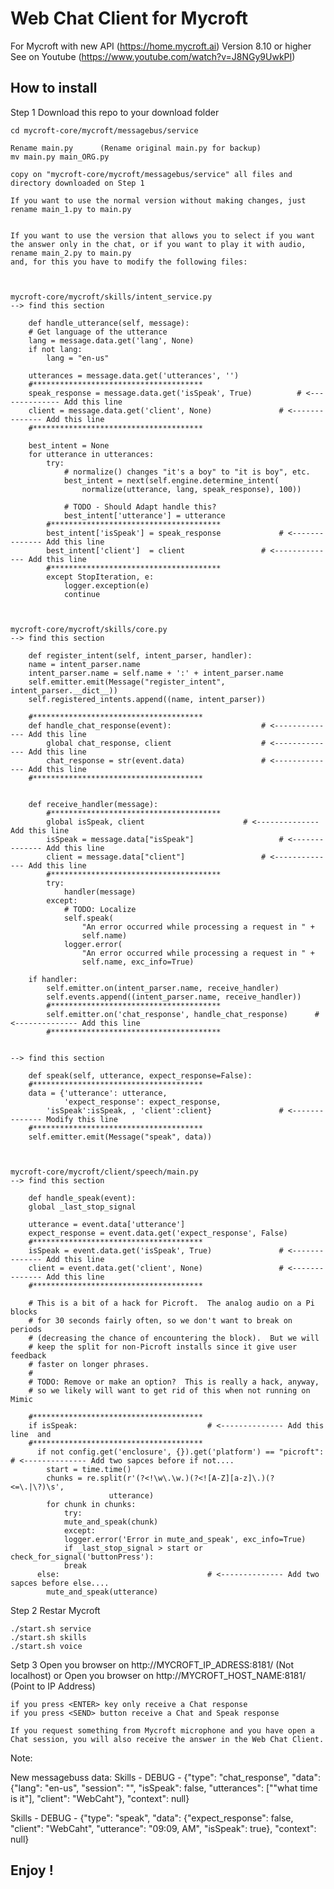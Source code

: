 **Web Chat Client for Mycroft**
===================

For Mycroft with new API (https://home.mycroft.ai) Version 8.10 or higher
See on Youtube (https://www.youtube.com/watch?v=J8NGy9UwkPI)


How to install
-------------
Step 1  Download this repo to your download folder

    cd mycroft-core/mycroft/messagebus/service

    Rename main.py  	(Rename original main.py for backup)
    mv main.py main_ORG.py

    copy on "mycroft-core/mycroft/messagebus/service" all files and directory downloaded on Step 1

    If you want to use the normal version without making changes, just rename main_1.py to main.py


    If you want to use the version that allows you to select if you want the answer only in the chat, or if you want to play it with audio, rename main_2.py to main.py
    and, for this you have to modify the following files:



	mycroft-core/mycroft/skills/intent_service.py
	--> find this section

	    def handle_utterance(self, message):
		# Get language of the utterance
		lang = message.data.get('lang', None)
		if not lang:
		    lang = "en-us"

		utterances = message.data.get('utterances', '')
		#**************************************
		speak_response = message.data.get('isSpeak', True)			# <-------------- Add this line
		client = message.data.get('client', None)				# <-------------- Add this line 
		#**************************************

		best_intent = None
		for utterance in utterances:
		    try:
		        # normalize() changes "it's a boy" to "it is boy", etc.
		        best_intent = next(self.engine.determine_intent(
		            normalize(utterance, lang, speak_response), 100))

		        # TODO - Should Adapt handle this?
		        best_intent['utterance'] = utterance
			#**************************************	
			best_intent['isSpeak'] = speak_response				# <-------------- Add this line 
			best_intent['client']  = client					# <-------------- Add this line 
			#**************************************
		    except StopIteration, e:
		        logger.exception(e)
		        continue



	mycroft-core/mycroft/skills/core.py
	--> find this section

	    def register_intent(self, intent_parser, handler):
		name = intent_parser.name
		intent_parser.name = self.name + ':' + intent_parser.name
		self.emitter.emit(Message("register_intent", intent_parser.__dict__))
		self.registered_intents.append((name, intent_parser))

		#**************************************
		def handle_chat_response(event):					# <-------------- Add this line 
		    global chat_response, client					# <-------------- Add this line 
		    chat_response = str(event.data)					# <-------------- Add this line 
		#**************************************


		def receive_handler(message):
		    #**************************************
		    global isSpeak, client						# <-------------- Add this line 
		    isSpeak = message.data["isSpeak"]					# <-------------- Add this line 
		    client = message.data["client"]					# <-------------- Add this line 
		    #**************************************
		    try:
		        handler(message)
		    except:
		        # TODO: Localize
		        self.speak(
		            "An error occurred while processing a request in " +
		            self.name)
		        logger.error(
		            "An error occurred while processing a request in " +
		            self.name, exc_info=True)

		if handler:
		    self.emitter.on(intent_parser.name, receive_handler)
		    self.events.append((intent_parser.name, receive_handler))
		    #**************************************
		    self.emitter.on('chat_response', handle_chat_response)		# <-------------- Add this line 
		    #**************************************

	
	--> find this section

	    def speak(self, utterance, expect_response=False):
		#**************************************
		data = {'utterance': utterance,
		        'expect_response': expect_response, 
			'isSpeak':isSpeak, , 'client':client}				# <-------------- Modify this line 
		#**************************************
		self.emitter.emit(Message("speak", data))



	mycroft-core/mycroft/client/speech/main.py
	--> find this section

	    def handle_speak(event):
		global _last_stop_signal

		utterance = event.data['utterance']
		expect_response = event.data.get('expect_response', False)
		#**************************************
		isSpeak = event.data.get('isSpeak', True)				# <-------------- Add this line 
		client = event.data.get('client', None)					# <-------------- Add this line 
		#**************************************

		# This is a bit of a hack for Picroft.  The analog audio on a Pi blocks
		# for 30 seconds fairly often, so we don't want to break on periods
		# (decreasing the chance of encountering the block).  But we will
		# keep the split for non-Picroft installs since it give user feedback
		# faster on longer phrases.
		#
		# TODO: Remove or make an option?  This is really a hack, anyway,
		# so we likely will want to get rid of this when not running on Mimic

		#**************************************
		if isSpeak:								# <-------------- Add this line  and 
		#**************************************
		  if not config.get('enclosure', {}).get('platform') == "picroft":	# <-------------- Add two sapces before if not....
			start = time.time()
			chunks = re.split(r'(?<!\w\.\w.)(?<![A-Z][a-z]\.)(?<=\.|\?)\s',
				          utterance)
			for chunk in chunks:
			    try:
				mute_and_speak(chunk)
			    except:
				logger.error('Error in mute_and_speak', exc_info=True)
			    if _last_stop_signal > start or check_for_signal('buttonPress'):
				break
		  else:									# <-------------- Add two sapces before else....
			mute_and_speak(utterance)


Step 2	Restar Mycroft

    ./start.sh service
    ./start.sh skills
    ./start.sh voice


Setp 3
    Open you browser on http://MYCROFT_IP_ADRESS:8181/   (Not localhost) 
    or
    Open you browser on http://MYCROFT_HOST_NAME:8181/   (Point to IP Address) 

    if you press <ENTER> key only receive a Chat response
    if you press <SEND> button receive a Chat and Speak response

    If you request something from Mycroft microphone and you have open a Chat session, you will also receive the answer in the Web Chat Client.


Note:

New messagebuss data:
Skills -  DEBUG - {"type": "chat_response", "data": {"lang": "en-us", "session": "", "isSpeak": false, "utterances": ["\"what time is it"], "client": "WebCaht"}, "context": null}

Skills - DEBUG - {"type": "speak", "data": {"expect_response": false, "client": "WebCaht", "utterance": "09:09, AM", "isSpeak": true}, "context": null}



**Enjoy !**
--------

